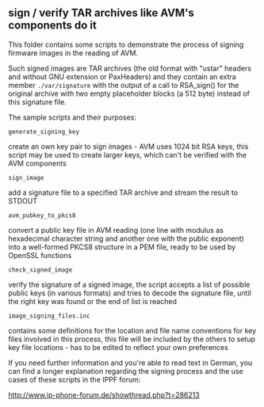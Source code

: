 ## sign / verify TAR archives like AVM's components do it
This folder contains some scripts to demonstrate the process of signing firmware images in the reading of AVM.

Such signed images are TAR archives (the old format with "ustar" headers and without GNU extension or PaxHeaders)
and they contain an extra member `./var/signature` with the output of a call to RSA_sign() for the original archive
with two empty placeholder blocks (a 512 byte) instead of this signature file.

The sample scripts and their purposes:

`generate_signing_key`

create an own key pair to sign images - AVM uses 1024 bit RSA keys, this script may be used to create larger keys, which can't
be verified with the AVM components

`sign_image`

add a signature file to a specified TAR archive and stream the result to STDOUT

`avm_pubkey_to_pkcs8`

convert a public key file in AVM reading (one line with modulus as hexadecimal character string and another one with the public
exponent) into a well-formed PKCS8 structure in a PEM file, ready to be used by OpenSSL functions

`check_signed_image`

verify the signature of a signed image, the script accepts a list of possible public keys (in various formats) and tries to
decode the signature file, until the right key was found or the end of list is reached

`image_signing_files.inc`

contains some definitions for the location and file name conventions for key files involved in this process, this file will 
be included by the others to setup key file locations - has to be edited to reflect your own preferences

If you need further information and you're able to read text in German, you can find a longer explanation regarding the signing
process and the use cases of these scripts in the IPPF forum:

http://www.ip-phone-forum.de/showthread.php?t=286213
